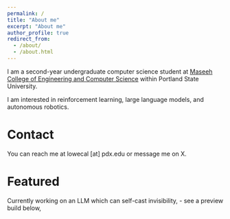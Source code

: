 ```yaml
---
permalink: /
title: "About me"
excerpt: "About me"
author_profile: true
redirect_from: 
  - /about/
  - /about.html
---
```


I am a second-year undergraduate computer science student at [Maseeh College of Engineering and Computer Science](https://www.pdx.edu/engineering/) within Portland State University.

I am interested in reinforcement learning, large language models, and autonomous robotics.

Contact
=====
You can reach me at lowecal [at] pdx.edu or message me on X.

Featured
=====
Currently working on an LLM which can self-cast invisibility, - see a preview build below,
